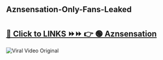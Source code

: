 
 ## Aznsensation-Only-Fans-Leaked

# <h2><a href="https://clipsfans.com/Aznsensation&ref=git">🔗 Click to LINKS ⏩⏩ 👉 🟢 Aznsensation </a></h2>

<a href="https://clipsfans.com/Aznsensation&ref=git" rel="nofollow" data-target="animated-image.originalLink"><img src="https://i.ibb.co.com/xMMVF88/686577567.gif" alt="Viral Video Original" style="max-width: 100%; display: inline-block;" data-target="animated-image.originalImage"></a>
